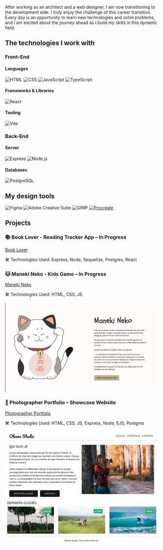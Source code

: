After working as an architect and a web designer, I am now transitioning to the development side. I truly enjoy the challenge of this career transition. Every day is an opportunity to learn new technologies and solve problems, and I am excited about the journey ahead as I build my skills in this dynamic field.

## The technologies I work with

### Front-End

#### Languages
![HTML](https://img.shields.io/badge/HTML-5-orange?logo=html5&logoColor=white)
![CSS](https://img.shields.io/badge/CSS-3-blue?logo=css3&logoColor=white)
![JavaScript](https://img.shields.io/badge/JavaScript-ES6-yellow?logo=javascript&logoColor=white)
![TypeScript](https://img.shields.io/badge/TypeScript-4.5-blue?logo=typescript&logoColor=white)

#### Frameworks & Libraries
![React](https://img.shields.io/badge/React-18.2.0-61DAFB?logo=react&logoColor=white)

#### Tooling
![Vite](https://img.shields.io/badge/Vite-4.0-646CFF?logo=vite&logoColor=white)

### Back-End

#### Server
![Express](https://img.shields.io/badge/Express-4.17.1-green?logo=express&logoColor=white)
![Node.js](https://img.shields.io/badge/Node.js-14.0-green?logo=node.js&logoColor=white)

#### Databases
![PostgreSQL](https://img.shields.io/badge/PostgreSQL-13.3-blue?logo=postgresql&logoColor=white)

## My design tools
![Figma](https://img.shields.io/badge/Figma-3.0-blue?logo=figma&logoColor=white)
![Adobe Creative Suite](https://img.shields.io/badge/Adobe_Creative_Suite-CC-red?logo=adobe&logoColor=white)
![GIMP](https://img.shields.io/badge/GIMP-2.10-darkorange?logo=gimp&logoColor=white)
[![Procreate](https://img.shields.io/badge/Procreate-5.0-darkorange?logo=procreate&logoColor=white)](https://procreate.art/)

## Projects

### 📚 Book Lover - Reading Tracker App – In Progress
[Book Lover](https://github.com/ChloeGarciaMillerand/BookLover)

🛠️ Technologies Used: Express, Node, Sequelize, Postgres, React

### 🐱 Maneki Neko - Kids Game – In Progress
[Maneki Neko](https://github.com/ChloeGarciaMillerand/ManekiNeko)

🛠️ Technologies Used: HTML, CSS, JS

![Maneki Neko](https://github.com/ChloeGarciaMillerand/ManekiNeko/raw/main/screenshots/maneki_neko_home.png)

### 📸 Photographer Portfolio – Showcase Website
[Photographer Portfolio](https://github.com/ChloeGarciaMillerand/Showcase-website-project)

🛠️ Technologies Used: HTML, CSS, JS, Express, Node, EJS, Postgres

![Photographer](https://github.com/ChloeGarciaMillerand/Showcase-website-project/raw/main/Docs/previews/home.png)

